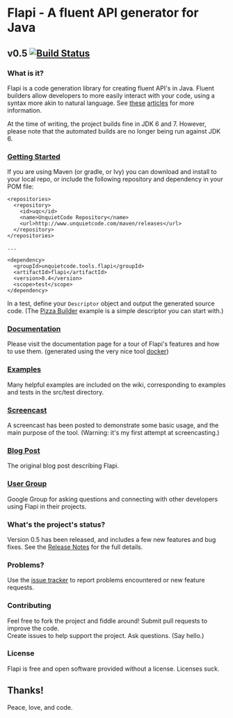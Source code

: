 # Flapi - A fluent API generator for Java
## v0.5 [![Build Status](https://travis-ci.org/UnquietCode/Flapi.png?branch=master)](https://travis-ci.org/UnquietCode/Flapi)

### What is it?
Flapi is a code generation library for creating fluent API's in Java.
Fluent builders allow developers to more easily interact with your code, using a syntax
more akin to natural language.
See [these](http://www.unquietcode.com/blog/2011/programming/using-generics-to-build-fluent-apis-in-java)
[articles](http://martinfowler.com/bliki/FluentInterface.html) for more information.

At the time of writing, the project builds fine in JDK 6 and 7. However, please note that the automated builds are no longer being run against JDK 6.

### [Getting Started](https://github.com/UnquietCode/Flapi/wiki/Getting-Started)
If you are using Maven (or gradle, or Ivy) you can download and install to your local repo, or include the following
repository and dependency in your POM file:
```
<repositories>
  <repository>
    <id>uqc</id>
    <name>UnquietCode Repository</name>
    <url>http://www.unquietcode.com/maven/releases</url>
  </repository>
</repositories>

...

<dependency>
  <groupId>unquietcode.tools.flapi</groupId>
  <artifactId>flapi</artifactId>
  <version>0.4</version>
  <scope>test</scope>
</dependency>
```
In a test, define your `Descriptor` object and output the generated source code. (The
[Pizza Builder](https://github.com/UnquietCode/Flapi/wiki/Pizza-Builder-Example)
example is a simple descriptor you can start with.)

### [Documentation](http://unquietcode.github.io/Flapi)
Please visit the documentation page for a tour of Flapi's features and
how to use them. (generated using the very nice tool [docker](https://github.com/jbt/docker))

### [Examples](https://github.com/UnquietCode/Flapi/wiki/Examples)
Many helpful examples are included on the wiki, corresponding to examples and tests in the src/test directory.

### [Screencast](http://vimeo.com/58855907)
A screencast has been posted to demonstrate some basic usage, and the main purpose of the tool.
(Warning: it's my first attempt at screencasting.)

### [Blog Post](http://www.unquietcode.com/blog/2012/software/introducing-flapi)
The original blog post describing Flapi.

### [User Group](https://groups.google.com/forum/#!forum/flapi-users)
Google Group for asking questions and connecting with other developers using Flapi in their projects.

### What's the project's status?
Version 0.5 has been released, and includes a few new features and bug fixes.
See the [Release Notes](https://github.com/UnquietCode/Flapi/wiki/Version-0.5) for the full details.

### Problems?
Use the [issue tracker](https://github.com/UnquietCode/Flapi/issues) to report problems encountered or new
feature requests.

### Contributing
Feel free to fork the project and fiddle around! Submit pull requests to improve the code.  
Create issues to help support the project. Ask questions. (Say hello.)

### License
Flapi is free and open software provided without a license. Licenses suck.

## Thanks!

Peace, love, and code.
